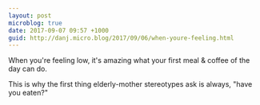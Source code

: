 ```yaml
---
layout: post
microblog: true
date: 2017-09-07 09:57 +1000
guid: http://danj.micro.blog/2017/09/06/when-youre-feeling.html
---
```

When you're feeling low, it's amazing what your first meal & coffee of the day can do. 

This is why the first thing elderly-mother stereotypes ask is always, "have you eaten?"
